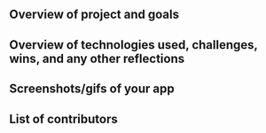 ## Overview of project and goals
## Overview of technologies used, challenges, wins, and any other reflections
## Screenshots/gifs of your app
## List of contributors
